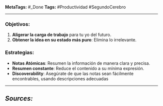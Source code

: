 **MetaTags:** #_Done
**Tags:** #Productividad #SegundoCerebro 
- - -
### Objetivos:
1. **Aligerar la carga de trabajo** para tu yo del futuro.
2. **Obtener la idea en su estado más puro**: Elimina lo irrelevante.
### Estrategias:
- **Notas Atómicas**: Resumen la información de manera clara y precisa.
- **Resumen constante**: Reduce el contenido a su mínima expresión.
- **Discoverability**: Asegúrate de que las notas sean fácilmente encontrables, usando descripciones adecuadas
- - - 
## ***Sources:***